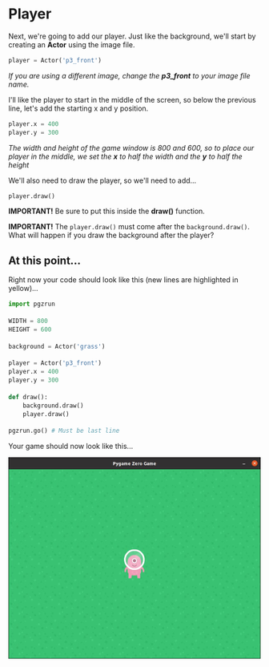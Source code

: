 # Player

Next, we're going to add our player. Just like the background, we'll start by creating an **Actor** using the image file.

```python
player = Actor('p3_front')
```

*If you are using a different image, change the **p3_front** to your image file name.*

I'll like the player to start in the middle of the screen, so below the previous line, let's add the starting x and y position.

```python
player.x = 400
player.y = 300
```

*The width and height of the game window is 800 and 600, so to place our player in the middle, we set the **x** to half the width and the **y** to half the height*

We'll also need to draw the player, so we'll need to add...

```python
player.draw()
```

**IMPORTANT!** Be sure to put this inside the **draw()** function.

**IMPORTANT!** The ```player.draw()``` must come after the ```background.draw()```. What will happen if you draw the background after the player?

## At this point...

Right now your code should look like this (new lines are highlighted in yellow)...

```python hl_lines="8 9 10 14"
import pgzrun

WIDTH = 800
HEIGHT = 600

background = Actor('grass')

player = Actor('p3_front')
player.x = 400
player.y = 300

def draw():
    background.draw()
    player.draw()

pgzrun.go() # Must be last line
```

Your game should now look like this...

![](../images/grab_player.jpg)